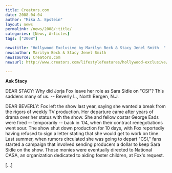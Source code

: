 ```yaml
---
title: Creators.com
date: 2008-04-04
author: "Mika A. Epstein"
layout: news
permalink: /news/2008/:title/
categories: [News, Articles]
tags: ["2008"]

newstitle: "Hollywood Exclusive by Marilyn Beck & Stacy Jenel Smith  "
newsauthor: Marilyn Beck & Stacy Jenel Smith
newssource: Creators.com
newsurl: http://www.creators.com/lifestylefeatures/hollywood-exclusive/ask-stacy-2008-04-05.html

---
```


**Ask Stacy**

DEAR STACY: Why did Jorja Fox leave her role as Sara Sidle on "CSI"? This saddens many of us. -- Beverly L., North Bergen, N.J.

DEAR BEVERLY: Fox left the show last year, saying she wanted a break from the rigors of weekly TV production. Her departure came after years of drama over her status with the show. She and fellow costar George Eads were fired -- temporarily -- back in '04, when their contract renegotiations went sour. The show shut down production for 10 days, with Fox reportedly having refused to sign a letter stating that she would get to work on time. Last summer, when rumors circulated she was going to depart "CSI," fans started a campaign that involved sending producers a dollar to keep Sara Sidle on the show. Those monies were eventually directed to National CASA, an organization dedicated to aiding foster children, at Fox's request.

[...]
